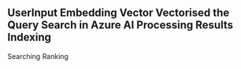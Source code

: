 UserInput
Embedding Vector
Vectorised the Query
Search in Azure AI
Processing Results
Indexing
  - 
Searching
Ranking
